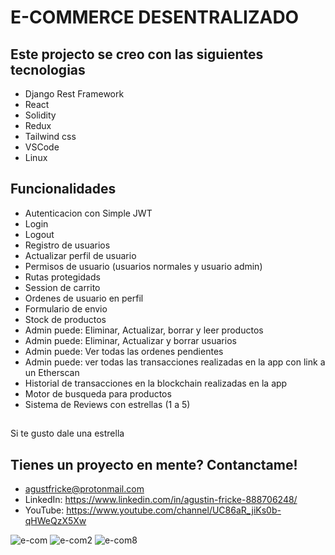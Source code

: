 # E-COMMERCE DESENTRALIZADO  
## Este projecto se creo con las siguientes tecnologias

- Django Rest Framework
- React
- Solidity
- Redux
- Tailwind css
- VSCode
- Linux



## Funcionalidades 

- Autenticacion con Simple JWT
- Login
- Logout
- Registro de usuarios
- Actualizar perfil de usuario
- Permisos de usuario (usuarios normales y usuario admin)
- Rutas protegidads
- Session de carrito
- Ordenes de usuario en perfil
- Formulario de envio
- Stock de productos
- Admin puede: Eliminar, Actualizar, borrar y leer productos
- Admin puede: Eliminar, Actualizar y borrar usuarios
- Admin puede: Ver todas las ordenes pendientes
- Admin puede: ver todas las transacciones realizadas en la app con link a un Etherscan
- Historial de transacciones en la blockchain realizadas en la app
- Motor de busqueda para productos
- Sistema de Reviews con estrellas (1 a 5)


##

Si te gusto dale una estrella

## Tienes un proyecto en mente? Contanctame!

- agustfricke@protonmail.com
- LinkedIn: https://www.linkedin.com/in/agustin-fricke-888706248/
- YouTube: https://www.youtube.com/channel/UC86aR_jiKs0b-qHWeQzX5Xw



![e-com](https://user-images.githubusercontent.com/110266171/195731673-d6ca5681-19a0-4677-ae14-bd46e865a3df.png)
![e-com2](https://user-images.githubusercontent.com/110266171/195731681-3510608e-98ea-4f0e-be52-6286f95c9026.png)
![e-com8](https://user-images.githubusercontent.com/110266171/195731774-3da32262-41bc-4153-a06f-05a0f8748b94.png)
